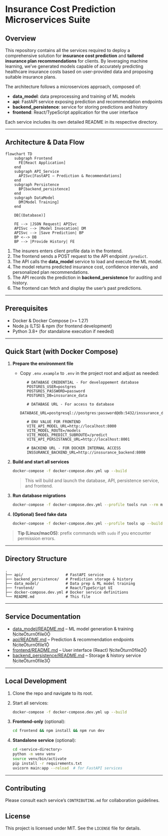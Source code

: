 # Insurance Cost Prediction Microservices Suite

## Overview

This repository contains all the services required to deploy a comprehensive solution for **insurance cost prediction** and **tailored insurance plan recommendations** for clients. By leveraging machine learning, we’ve generated models capable of accurately predicting healthcare insurance costs based on user-provided data and proposing suitable insurance plans.

The architecture follows a microservices approach, composed of:

* **data\_model**: data preprocessing and training of ML models
* **api**: FastAPI service exposing prediction and recommendation endpoints
* **backend\_persistence**: service for storing predictions and history
* **frontend**: React/TypeScript application for the user interface

Each service includes its own detailed README in its respective directory.

---

## Architecture & Data Flow

```mermaid
flowchart TD
    subgraph Frontend
      FE[React Application]
    end
    subgraph API_Service
      APISvc[FastAPI – Prediction & Recommendations]
    end
    subgraph Persistence
      BP[backend_persistence]
    end
    subgraph DataModel
      DM[Model Training]
    end

    DB[(Database)]

    FE --> |JSON Request| APISvc
    APISvc --> |Model Invocation| DM
    APISvc --> |Save Prediction| BP
    BP <--> DB
    BP --> |Provide History| FE
```

1. The insurers enters client profile data in the frontend.
2. The frontend sends a POST request to the API endpoint `/predict`.
3. The API calls the **data\_model** service to load and execute the ML model.
4. The model returns predicted insurance cost, confidence intervals, and personalized plan recommendations.
5. The API records the prediction in **backend\_persistence** for auditing and history.
6. The frontend can fetch and display the user’s past predictions.

---

## Prerequisites

* Docker & Docker Compose (>= 1.27)
* Node.js (LTS) & npm (for frontend development)
* Python 3.8+ (for standalone execution if needed)

---

## Quick Start (with Docker Compose)

1. **Prepare the environment file**

   * Copy `.env.example` to `.env` in the project root and adjust as needed:

     ```env
        # DATABASE CREDENTIAL - For developpement database
        POSTGRES_USER=postgres
        POSTGRES_PASSWORD=password
        POSTGRES_DB=inssurance_data

        # DATABASE URL - For access to database
        DATABASE_URL=postgresql://postgres:password@db:5432/inssurance_data

        # ENV VALUE FOR FRONTEND
        VITE_API_MODEL_URL=http://localhost:8000
        VITE_MODEL_ROUTE=/models
        VITE_MODEL_PREDICT_SUBROUTE=/predict
        VITE_API_PERSISTANCE_URL=http://localhost:8001

        # BACKEND URL - FOR DOCKER INTERNAL ACCESS
        INSSURANCE_BACKEND_URL=http://inssurance_backend:8000

     ```

2. **Build and start all services**

   ```bash
   docker-compose -f docker-compose.dev.yml up --build
   ```

   > This will build and launch the database, API, persistence service, and frontend.

3. **Run database migrations**

   ```bash
   docker-compose -f docker-compose.dev.yml --profile tools run --rm migrations
   ```

4. **(Optional) Seed fake data**

   ```bash
   docker-compose -f docker-compose.dev.yml --profile tools up --build --force-recreate seed
   ```

> **Tip (Linux/macOS)**: prefix commands with `sudo` if you encounter permission errors.

---

## Directory Structure

```text
.
├── api/                   # FastAPI service
├── backend_persistence/   # Prediction storage & history
├── data_model/            # Data prep & ML model training
├── frontend/              # React/TypeScript UI
├── docker-compose.dev.yml # Docker service definitions
└── README.md              # This file
```

---

## Service Documentation

* [data\_model/README.md](./data_model/README.md)  – ML model generation & training citeturn0file0
* [api/README.md](./api/README.md)             – Prediction & recommendation endpoints citeturn0file1
* [frontend/README.md](./frontend/README.md)   – User interface (React) citeturn0file2
* [backend\_persistence/README.md](./backend_persistence/README.md) – Storage & history service citeturn0file3

---

## Local Development

1. Clone the repo and navigate to its root.
2. Start all services:

   ```bash
   docker-compose -f docker-compose.dev.yml up --build
   ```
3. **Frontend-only** (optional):

   ```bash
   cd frontend && npm install && npm run dev
   ```
4. **Standalone service** (optional):

   ```bash
   cd <service-directory>
   python -m venv venv
   source venv/bin/activate
   pip install -r requirements.txt
   uvicorn main:app --reload  # for FastAPI services
   ```

---

## Contributing

Please consult each service’s `CONTRIBUTING.md` for collaboration guidelines.

## License

This project is licensed under MIT. See the `LICENSE` file for details.
